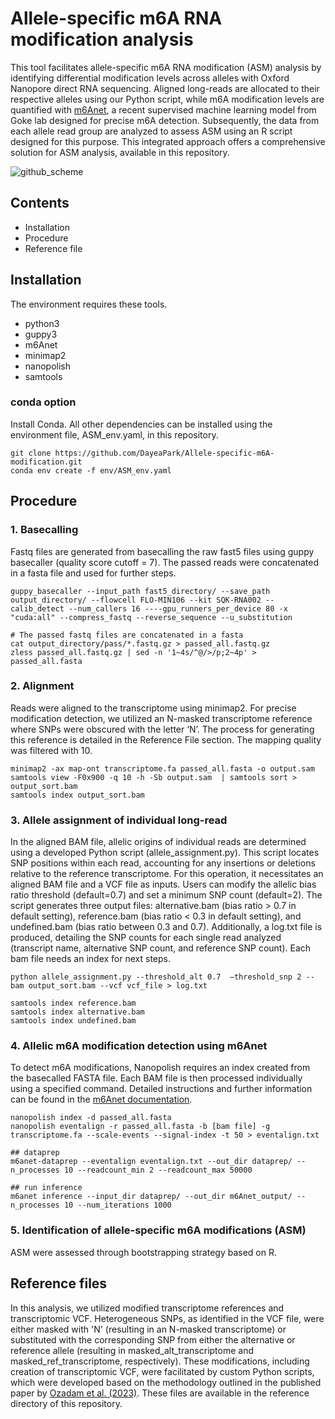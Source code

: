 
# Allele-specific m6A RNA modification analysis 

This tool facilitates allele-specific m6A RNA modification (ASM) analysis by identifying differential modification levels across alleles with Oxford Nanopore direct RNA sequencing. Aligned long-reads are allocated to their respective alleles using our Python script, while m6A modification levels are quantified with [m6Anet](https://m6anet.readthedocs.io/en/latest/), a recent supervised machine learning model from Goke lab designed for precise m6A detection. Subsequently, the data from each allele read group are analyzed to assess ASM using an R script designed for this purpose. This integrated approach offers a comprehensive solution for ASM analysis, available in this repository.

![github_scheme](https://github.com/DayeaPark/Allele-specific-m6A-modification/assets/99752377/6f693845-44c1-49e7-a11c-650527641a02)


## Contents 
* Installation 
* Procedure 
* Reference file

## Installation 
The environment requires these tools. 
* python3
* guppy3 
* m6Anet 
* minimap2
* nanopolish
* samtools

### conda option
Install  Conda.
All other dependencies can be installed using the environment file, ASM_env.yaml, in this repository.

```
git clone https://github.com/DayeaPark/Allele-specific-m6A-modification.git  
conda env create -f env/ASM_env.yaml
```

## Procedure 

### 1. Basecalling
Fastq files are generated from basecalling the raw fast5 files using guppy basecaller (quality score cutoff = 7). The passed reads were concatenated in a fasta file and used for further steps.  

```
guppy_basecaller --input_path fast5_directory/ --save_path output_directory/ --flowcell FLO-MIN106 --kit SQK-RNA002 --calib_detect --num_callers 16 ----gpu_runners_per_device 80 -x "cuda:all" --compress_fastq --reverse_sequence --u_substitution

# The passed fastq files are concatenated in a fasta
cat output_directory/pass/*.fastq.gz > passed_all.fastq.gz
zless passed_all.fastq.gz | sed -n '1~4s/^@/>/p;2~4p' > passed_all.fasta
```

### 2. Alignment 
Reads were aligned to the transcriptome using minimap2. For precise modification detection, we utilized an N-masked transcriptome reference where SNPs were obscured with the letter ‘N’. The process for generating this reference is detailed in the Reference File section. The mapping quality was filtered with 10. 

```
minimap2 -ax map-ont transcriptome.fa passed_all.fasta -o output.sam
samtools view -F0x900 -q 10 -h -Sb output.sam  | samtools sort > output_sort.bam
samtools index output_sort.bam
```

### 3. Allele assignment of individual long-read 
In the aligned BAM file, allelic origins of individual reads are determined using a developed Python script (allele_assignment.py). This script locates SNP positions within each read, accounting for any insertions or deletions relative to the reference transcriptome. For this operation, it necessitates an aligned BAM file and a VCF file as inputs. Users can modify the allelic bias ratio threshold (default=0.7) and set a minimum SNP count (default=2). The script generates three output files: alternative.bam (bias ratio > 0.7 in default setting), reference.bam (bias ratio < 0.3 in default setting), and undefined.bam (bias ratio between 0.3 and 0.7). Additionally, a log.txt file is produced, detailing the SNP counts for each single read analyzed (transcript name, alternative SNP count, and reference SNP count). Each bam file needs an index for next steps. 

```
python allele_assignment.py --threshold_alt 0.7  –threshold_snp 2 --bam output_sort.bam --vcf vcf_file > log.txt

samtools index reference.bam
samtools index alternative.bam 
samtools index undefined.bam 

```

### 4. Allelic m6A modification detection using m6Anet 

To detect m6A modifications, Nanopolish requires an index created from the basecalled FASTA file. Each BAM file is then processed individually using a specified command. Detailed instructions and further information can be found in the [m6Anet documentation](https://m6anet.readthedocs.io/en/latest/). 

```
nanopolish index -d passed_all.fasta
nanopolish eventalign -r passed_all.fasta -b [bam file] -g transcriptome.fa --scale-events --signal-index -t 50 > eventalign.txt

## dataprep
m6anet-dataprep --eventalign eventalign.txt --out_dir dataprep/ --n_processes 10 --readcount_min 2 --readcount_max 50000

## run inference 
m6anet inference --input_dir dataprep/ --out_dir m6Anet_output/ --n_processes 10 --num_iterations 1000

```
### 5. Identification of allele-specific m6A modifications (ASM)
ASM were assessed through bootstrapping strategy based on R. 

## Reference files 
In this analysis, we utilized modified transcriptome references and transcriptomic VCF. Heterogeneous SNPs, as identified in the VCF file, were either masked with 'N' (resulting in an N-masked transcriptome) or substituted with the corresponding SNP from either the alternative or reference allele (resulting in masked_alt_transcriptome and masked_ref_transcriptome, respectively). These modifications, including creation of transcriptomic VCF, were facilitated by custom Python scripts, which were developed based on the methodology outlined in the published paper by [Ozadam et al. (2023)](https://www.nature.com/articles/s41586-023-06228-9). These files are available in the reference directory of this repository.
